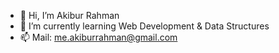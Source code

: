 - 👋 Hi, I’m Akibur Rahman
- 🌱 I’m currently learning Web Development & Data Structures
- 📫 Mail: me.akiburrahman@gmail.com

<!---
akibur-rahman/akibur-rahman is a ✨ special ✨ repository because its `README.md` (this file) appears on your GitHub profile.
You can click the Preview link to take a look at your changes.
--->
